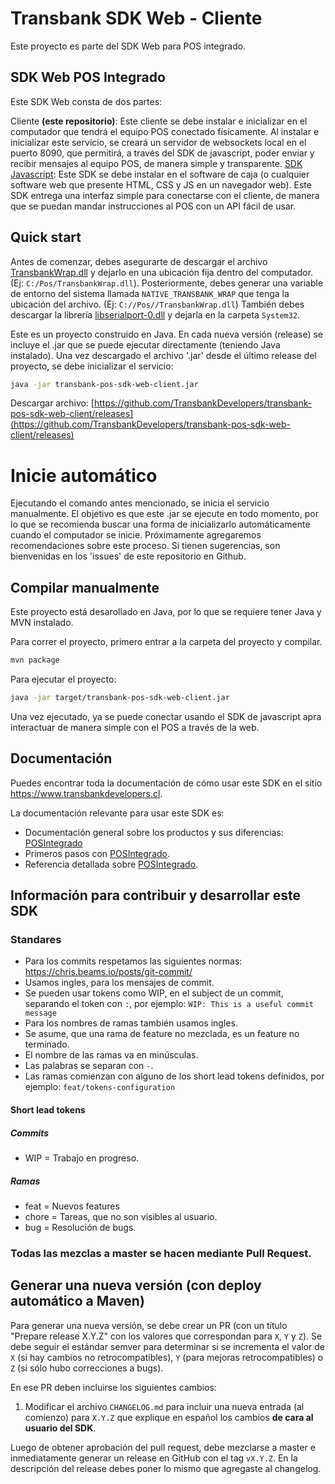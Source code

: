 # Transbank SDK Web - Cliente
Este proyecto es parte del SDK Web para POS integrado. 

## SDK Web POS Integrado
Este SDK Web consta de dos partes: 

Cliente **(este repositorio)**: Este cliente se debe instalar e inicializar en el computador que tendrá el equipo POS conectado físicamente. Al instalar e inicializar este servicio, se creará un servidor de websockets local en el puerto 8090, que permitirá, a través del SDK de javascript, poder enviar y recibir mensajes al equipo POS, de manera simple y transparente. 
[SDK Javascript](https://github.com/TransbankDevelopers/transbank-pos-sdk-web-js): Este SDK se debe instalar en el software de caja (o cualquier software web que presente HTML, CSS y JS en un navegador web). Este SDK entrega una interfaz simple para conectarse con el cliente, de manera que se puedan mandar instrucciones al POS con un API fácil de usar. 

## Quick start 
Antes de comenzar, debes asegurarte de descargar el archivo [TransbankWrap.dll](https://github.com/TransbankDevelopers/transbank-pos-sdk-c/releases/download/V3.0.0/TransbankWrapJava.dll) y dejarlo en una ubicación fija dentro del computador. (Ej: `C:/Pos/TransbankWrap.dll`). 
Posteriormente, debes generar una variable de entorno del sistema llamada `NATIVE_TRANSBANK_WRAP` que tenga la ubicación del archivo. (Ej: `C://Pos//TransbankWrap.dll`)
También debes descargar la librería [libserialport-0.dll](https://github.com/TransbankDevelopers/transbank-pos-sdk-c/releases/latest) y dejarla en la carpeta `System32`. 

Este es un proyecto construido en Java. En cada nueva versión (release) se incluye el .jar que se puede ejecutar directamente (teniendo Java instalado).
Una vez descargado el archivo '.jar' desde el último release del proyecto, se debe inicializar el servicio:
```bash
java -jar transbank-pos-sdk-web-client.jar
```
Descargar archivo: [https://github.com/TransbankDevelopers/transbank-pos-sdk-web-client/releases](https://github.com/TransbankDevelopers/transbank-pos-sdk-web-client/releases)

# Inicie automático
Ejecutando el comando antes mencionado, se inicia el servicio manualmente. El objetivo es que este .jar se ejecute en todo momento, por lo que se recomienda buscar una forma de inicializarlo automáticamente cuando el computador se inicie. 
Próximamente agregaremos recomendaciones sobre este proceso. Si tienen sugerencias, son bienvenidas en los 'issues' de este repositorio en Github. 


## Compilar manualmente
Este proyecto está desarollado en Java, por lo que se requiere tener Java y MVN instalado. 

Para correr el proyecto, primero entrar a la carpeta del proyecto y compilar. 
```bash
mvn package
```
Para ejecutar el proyecto: 
```bash
java -jar target/transbank-pos-sdk-web-client.jar
```

Una vez ejecutado, ya se puede conectar usando el SDK de javascript apra interactuar de manera simple con el POS a través de la web. 


## Documentación 

Puedes encontrar toda la documentación de cómo usar este SDK en el sitio https://www.transbankdevelopers.cl.

La documentación relevante para usar este SDK es:

- Documentación general sobre los productos y sus diferencias:
  [POSIntegrado](https://www.transbankdevelopers.cl/producto/posintegrado)
- Primeros pasos con [POSIntegrado](https://www.transbankdevelopers.cl/documentacion/posintegrado).
- Referencia detallada sobre [POSIntegrado](https://www.transbankdevelopers.cl/referencia/posintegrado).


## Información para contribuir y desarrollar este SDK

### Standares

- Para los commits respetamos las siguientes normas: https://chris.beams.io/posts/git-commit/
- Usamos ingles, para los mensajes de commit.
- Se pueden usar tokens como WIP, en el subject de un commit, separando el token con `:`, por ejemplo:
`WIP: This is a useful commit message`
- Para los nombres de ramas también usamos ingles.
- Se asume, que una rama de feature no mezclada, es un feature no terminado.
- El nombre de las ramas va en minúsculas.
- Las palabras se separan con `-`.
- Las ramas comienzan con alguno de los short lead tokens definidos, por ejemplo: `feat/tokens-configuration`

#### Short lead tokens
##### Commits
- WIP = Trabajo en progreso.
##### Ramas
- feat = Nuevos features
- chore = Tareas, que no son visibles al usuario.
- bug = Resolución de bugs.

### Todas las mezclas a master se hacen mediante Pull Request.

## Generar una nueva versión (con deploy automático a Maven)

Para generar una nueva versión, se debe crear un PR (con un título "Prepare release X.Y.Z" con los valores que correspondan para `X`, `Y` y `Z`). Se debe seguir el estándar semver para determinar si se incrementa el valor de `X` (si hay cambios no retrocompatibles), `Y` (para mejoras retrocompatibles) o `Z` (si sólo hubo correcciones a bugs).

En ese PR deben incluirse los siguientes cambios:

1. Modificar el archivo `CHANGELOG.md` para incluir una nueva entrada (al comienzo) para `X.Y.Z` que explique en español los cambios **de cara al usuario del SDK**.

Luego de obtener aprobación del pull request, debe mezclarse a master e inmediatamente generar un release en GitHub con el tag `vX.Y.Z`. En la descripción del release debes poner lo mismo que agregaste al changelog.


